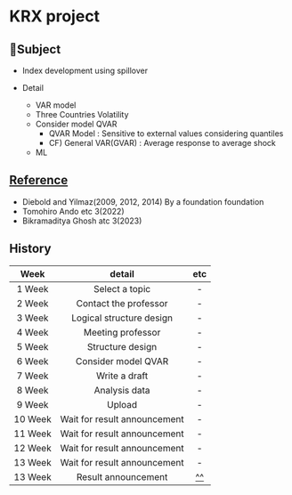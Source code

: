 # KRX project

## 🗻Subject
-  Index development using spillover

- Detail
  - VAR model
  - Three Countries Volatility
  - Consider model QVAR
    - QVAR Model : Sensitive to external values considering quantiles
    - CF) General VAR(GVAR) : Average response to average shock
  - ML

## [Reference](https://github.com/hsojne/KRX/tree/main/reference)
  - Diebold and Yilmaz(2009, 2012, 2014) By a foundation foundation
  - Tomohiro Ando etc 3(2022)
  - Bikramaditya Ghosh atc 3(2023)

## History
| Week | detail | etc | 
|:---:|:---:|:---:|
| 1 Week | Select a topic  | - |
| 2 Week | Contact the professor | - |
| 3 Week | Logical structure design | - |
| 4 Week | Meeting professor | - |
| 5 Week | Structure design | - |
| 6 Week | Consider model QVAR | - |
| 7 Week | Write a draft | - |
| 8 Week | Analysis data | - |
| 9 Week | Upload | - |
| 10 Week | Wait for result announcement | - |
| 11 Week | Wait for result announcement | - |
| 12 Week | Wait for result announcement | - |
| 13 Week | Wait for result announcement | - |
| 13 Week | Result announcement | [^^](https://krxrnd.krx.co.kr/board/RND07010000/bbs#view=482) |


